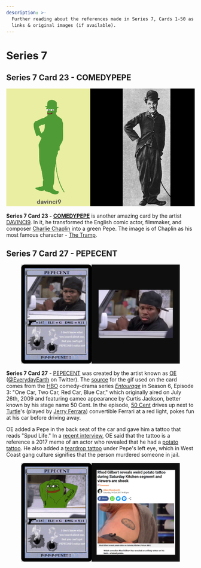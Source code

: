 ```yaml
---
description: >-
  Further reading about the references made in Series 7, Cards 1-50 as well as
  links & original images (if available).
---
```


# Series 7

## Series 7 Card 23 - COMEDYPEPE

![](<../../../.gitbook/assets/S07 C23 - COMEDYPEPE card and orig.jpg>)

**Series 7 Card 23 -** [**COMEDYPEPE**](https://pepe.wtf/asset/COMEDYPEPE) is another amazing card by the artist [DAVINCI9](https://twitter.com/DavinciNine). In it, he transformed the English comic actor, filmmaker, and composer [Charlie Chaplin](https://en.wikipedia.org/wiki/Charlie\_Chaplin) into a green Pepe.  The image is of Chaplin as his most famous character - [The Tramp](https://en.wikipedia.org/wiki/The\_Tramp).&#x20;

## Series 7 Card 27 - PEPECENT

<figure><img src="../../../.gitbook/assets/S07 C27 - PEPECENT copy 2.jpg" alt=""><figcaption></figcaption></figure>

**Series 7 Card 27** - [PEPECENT](https://pepe.wtf/asset/PEPECENT) was created by the artist known as [OE](https://pepe.wtf/artists/OE) ([@EverydayEarth](https://twitter.com/EverydayEarth) on Twitter). The [source](https://youtu.be/Lz\_ffG6Loik) for the gif used on the card comes from the [HBO](https://en.wikipedia.org/wiki/HBO) comedy-drama series [_Entourage_](https://en.wikipedia.org/wiki/Entourage\_\(American\_TV\_series\)) in Season 6, Episode 3: "One Car, Two Car, Red Car, Blue Car," which originally aired on July 26th, 2009 and featuring cameo appearance by Curtis Jackson, better known by his stage name 50 Cent. In the episode, [50 Cent](https://en.wikipedia.org/wiki/50\_Cent) drives up next to [Turtle](https://en.wikipedia.org/wiki/Turtle\_\(Entourage\))'s (played by [Jerry Ferrara](https://en.wikipedia.org/wiki/Jerry\_Ferrara)) convertible Ferrari at a red light, pokes fun at his car before driving away.

OE added a Pepe in the back seat of the car and gave him a tattoo that reads "Spud Life." In a [recent interview](https://youtu.be/BJDyiDyvhJQ), OE said that the tattoo is a reference a 2017 meme of an actor who revealed that he had a [potato tattoo](https://metro.co.uk/2017/10/14/rhod-gilbert-reveals-weird-potato-tattoo-during-saturday-kitchen-segment-and-viewers-are-shook-7000162). He also added a [teardrop tattoo](https://www.theskullandsword.com/teardrop-tattoo-meaning/) under Pepe's left eye, which in West Coast gang culture signifies that the person murdered someone in jail. &#x20;

<figure><img src="../../../.gitbook/assets/S07 C27 - PEPECENT copy 3.jpg" alt=""><figcaption></figcaption></figure>
